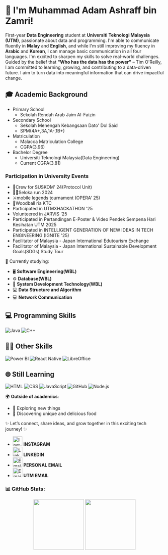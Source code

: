 # 👋 I'm Muhammad Adam Ashraff bin Zamri!

First-year **Data Engineering** student at **Universiti Teknologi Malaysia (UTM)**, passionate about data and programming. I'm able to communicate fluently in **Malay** and **English**, and while I'm still improving my fluency in **Arabic** and **Korean**, I can manage basic communication in all four languages. I'm excited to sharpen my skills to solve real-world challenges. Guided by the belief that **"Who has the data has the power"** – Tim O'Reilly, I am committed to learning, growing, and contributing to a data-driven future. I aim to turn data into meaningful information that can drive impactful change.

##  🎓 Academic Background
- Primary School
  - Sekolah Rendah Arab Jaim Al-Faizin
- Secondary School
  - Sekolah Menengah Kebangsaan Dato' Dol Said
  - SPM(4A+,3A,1A-,1B+)
- Matriculation
  - Malacca Matriculation College
  - CGPA(3.96)
- Bachelor Degree
  - Universiti Teknologi Malaysia(Data Engineering)
  - Current CGPA(3.81)
    
### Participation in University Events
- 🌟Crew for SUSKOM' 24(Protocol Unit)
- 🏃‍♂️Seloka run 2024
- ⚔️mobile legends tournament (OPERA' 25)
- 🏑Woodball ria KTC
- Participated in UTMXHACKATHON '25
- Volunteered in JARVIS '25
- Participated in Pertandingan E-Poster & Video Pendek Sempena Hari Kesihatan UTM 2025
- Participated in INTELLIGENT GENERATION OF NEW IDEAS IN TECH ENGINEERING (IGNITE '25)
- Facilitator of Malaysia - Japan International Edutourism Exchange 
- Facilitator of Malaysia - Japan International Sustainable Development Goals(SDGs) Study Tour
  
📘 Currently studying:  
- 🖥️ **Software Engineering(WBL)**  
- ⚙️ **Database(WBL)**  
- 🔢 **System Development Technology(WBL)**  
- 💻 **Data Structure and Algorithm**
- 💻 **Network Communication**

## 💻 Programming Skills
![Java](https://img.shields.io/badge/Java-ED8B00?style=for-the-badge&logo=java&logoColor=white) ![C++](https://img.shields.io/badge/C++-00599C?style=for-the-badge&logo=cplusplus&logoColor=white)
## 🧑‍💻 Other Skills
![Power BI](https://img.shields.io/badge/Power%20BI-F2C811?style=for-the-badge&logo=powerbi&logoColor=black) ![React Native](https://img.shields.io/badge/React%20Native-61DAFB?style=for-the-badge&logo=react&logoColor=black)  ![LibreOffice](https://img.shields.io/badge/LibreOffice-18A303?style=for-the-badge&logo=libreoffice&logoColor=white)
## 🌐 Still Learning
![HTML](https://img.shields.io/badge/HTML5-E34F26?style=for-the-badge&logo=html5&logoColor=white)  ![CSS](https://img.shields.io/badge/CSS3-1572B6?style=for-the-badge&logo=css3&logoColor=white)  ![JavaScript](https://img.shields.io/badge/JavaScript-F7DF1E?style=for-the-badge&logo=javascript&logoColor=black)  ![GitHub](https://img.shields.io/badge/GitHub-181717?style=for-the-badge&logo=github&logoColor=white) ![Node.js](https://img.shields.io/badge/Node.js-339933?style=for-the-badge&logo=nodedotjs&logoColor=white) 

🌍 **Outside of academics**:  
- 🚀 Exploring new things  
- 🍜 Discovering unique and delicious food  

✨ Let’s connect, share ideas, and grow together in this exciting tech journey! ✨
- <a href="https://instagram.com/your_instagram_adam._.ashraff" target="_blank"><img src="https://img.icons8.com/fluency/48/000000/instagram-new.png" alt="Instagram" width="30"/></a> **INSTAGRAM**
- <a href="https://www.linkedin.com/in/adam-ashraff" target="_blank"><img src="https://img.icons8.com/color/48/linkedin.png" alt="LinkedIn" width="30"/></a> **LINKEDIN**
- <a href="mailto:adamzamri09@gmail.com" target="_blank"><img src="https://img.icons8.com/color/48/000000/gmail-new.png" alt="Email" width="30"/></a> **PERSONAL EMAIL**
- <a href="mailto:muhammadadamashraff@graduate.utm.my" target="_blank"><img src="https://img.icons8.com/color/48/000000/gmail-new.png" alt="Email" width="30"/></a> **UTM EMAIL**

### 📊 GitHub Stats: 
<p align="center">
  <img src="https://github-readme-stats.vercel.app/api?username=AdamAshraffZamri&show_icons=true&theme=tokyonight" height="160px" />
  <img src="https://github-readme-streak-stats.herokuapp.com/?user=AdamAshraffZamri&theme=tokyonight" height="160px" />
</p>
